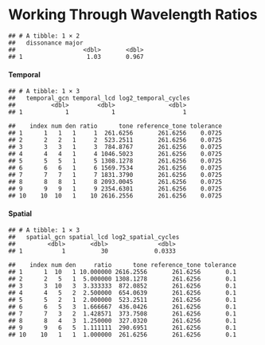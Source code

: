Working Through Wavelength Ratios
================

    ## # A tibble: 1 × 2
    ##   dissonance major
    ##                   <dbl>       <dbl>
    ## 1                  1.03       0.967

#### Temporal

    ## # A tibble: 1 × 3
    ##   temporal_gcn temporal_lcd log2_temporal_cycles
    ##          <dbl>        <dbl>               <dbl>
    ## 1            1            1                   1

    ##    index num den ratio      tone reference_tone tolerance
    ## 1      1   1   1     1  261.6256       261.6256    0.0725
    ## 2      2   2   1     2  523.2511       261.6256    0.0725
    ## 3      3   3   1     3  784.8767       261.6256    0.0725
    ## 4      4   4   1     4 1046.5023       261.6256    0.0725
    ## 5      5   5   1     5 1308.1278       261.6256    0.0725
    ## 6      6   6   1     6 1569.7534       261.6256    0.0725
    ## 7      7   7   1     7 1831.3790       261.6256    0.0725
    ## 8      8   8   1     8 2093.0045       261.6256    0.0725
    ## 9      9   9   1     9 2354.6301       261.6256    0.0725
    ## 10    10  10   1    10 2616.2556       261.6256    0.0725

#### Spatial

    ## # A tibble: 1 × 3
    ##   spatial_gcn spatial_lcd log2_spatial_cycles
    ##         <dbl>       <dbl>              <dbl>
    ## 1           1          30             0.0333

    ##    index num den     ratio      tone reference_tone tolerance
    ## 1      1  10   1 10.000000 2616.2556       261.6256       0.1
    ## 2      2   5   1  5.000000 1308.1278       261.6256       0.1
    ## 3      3  10   3  3.333333  872.0852       261.6256       0.1
    ## 4      4   5   2  2.500000  654.0639       261.6256       0.1
    ## 5      5   2   1  2.000000  523.2511       261.6256       0.1
    ## 6      6   5   3  1.666667  436.0426       261.6256       0.1
    ## 7      7   3   2  1.428571  373.7508       261.6256       0.1
    ## 8      8   4   3  1.250000  327.0320       261.6256       0.1
    ## 9      9   6   5  1.111111  290.6951       261.6256       0.1
    ## 10    10   1   1  1.000000  261.6256       261.6256       0.1
